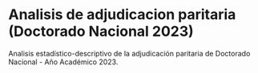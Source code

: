 # Analisis de adjudicacion paritaria (Doctorado Nacional 2023)

Analisis estadístico-descriptivo de la adjudicación paritaria de Doctorado Nacional - Año Académico 2023.

